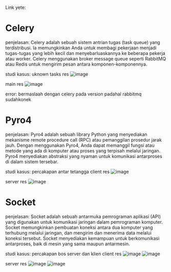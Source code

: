 

Link yete: 
# Celery
penjelasan: Celery adalah sebuah sistem antrian tugas (task queue) yang terdistribusi. Ia memungkinkan Anda untuk membagi pekerjaan menjadi tugas-tugas yang lebih kecil dan menyebarluaskannya ke beberapa pekerja atau worker. Celery menggunakan broker message queue seperti RabbitMQ atau Redis untuk mengirim pesan antara komponen-komponennya.

studi kasus: uknown
tasks res
![image](https://github.com/soerahmat69/SISTER_3A/assets/90734813/2950c453-7c76-4d41-b3d6-47e09cce9371)

main res
![image](https://github.com/soerahmat69/SISTER_3A/assets/90734813/5a9b542d-9996-4201-87bf-546152837cd7)

error: bermaslaah dengan celery pada version padahal rabbitmq sudahkonek

# Pyro4
penjelasan: Pyro4 adalah sebuah library Python yang menyediakan mekanisme remote procedure call (RPC) atau pemanggilan prosedur jarak jauh. Dengan menggunakan Pyro4, Anda dapat memanggil fungsi atau metode yang ada di komputer atau proses yang terpisah melalui jaringan. Pyro4 menyediakan abstraksi yang nyaman untuk komunikasi antarproses di dalam sistem tersebar.

studi kasus: percakapan antar tetangga
client res
![image](https://github.com/soerahmat69/SISTER_3A/assets/90734813/8f85ce27-ac21-4360-8a76-0487dfad06a3)

server res
![image](https://github.com/soerahmat69/SISTER_3A/assets/90734813/0987f551-372d-4bbf-8c77-6a847f156544)

# Socket
penjelasan: Socket adalah sebuah antarmuka pemrograman aplikasi (API) yang digunakan untuk komunikasi jaringan dalam pemrograman komputer. Socket memungkinkan pembuatan koneksi antara dua komputer yang terhubung melalui jaringan, dan mengirim dan menerima data melalui koneksi tersebut. Socket menyediakan kemampuan untuk berkomunikasi antarproses, baik di mesin yang sama maupun antarmesin.

studi kasus: percakapan bos server dan klien
client res
![image](https://github.com/soerahmat69/SISTER_3A/assets/90734813/ee64e17e-13e5-4bd1-9066-8e6b9af1251e)
![image](https://github.com/soerahmat69/SISTER_3A/assets/90734813/e3a0607f-dc76-4983-8f0e-3c00b3a3e255)


server res
![image](https://github.com/soerahmat69/SISTER_3A/assets/90734813/3e58e5c0-0d38-460e-8a10-c8deb9ddb819)
![image](https://github.com/soerahmat69/SISTER_3A/assets/90734813/fc06c325-8388-4573-bdb0-09ccd2ab12d6)



